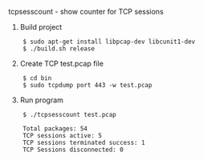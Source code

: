 
tcpsesscount - show counter for TCP sessions

1. Build project
```
    $ sudo apt-get install libpcap-dev libcunit1-dev
    $ ./build.sh release
```

2. Create TCP test.pcap file
```
    $ cd bin
    $ sudo tcpdump port 443 -w test.pcap
```

3. Run program
```
    $ ./tcpsesscount test.pcap
    
    Total packages: 54
    TCP sessions active: 5
    TCP sessions terminated success: 1
    TCP Sessions disconnected: 0
```
